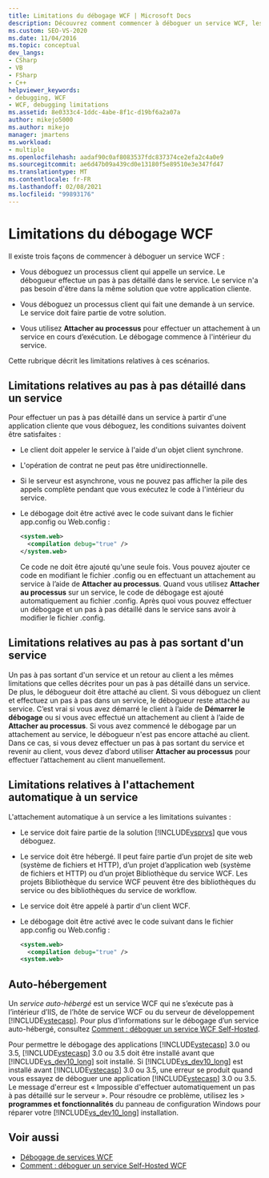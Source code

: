 ```yaml
---
title: Limitations du débogage WCF | Microsoft Docs
description: Découvrez comment commencer à déboguer un service WCF, les conditions requises et les limitations du débogage.
ms.custom: SEO-VS-2020
ms.date: 11/04/2016
ms.topic: conceptual
dev_langs:
- CSharp
- VB
- FSharp
- C++
helpviewer_keywords:
- debugging, WCF
- WCF, debugging limitations
ms.assetid: 8e0333c4-1ddc-4abe-8f1c-d19bf6a2a07a
author: mikejo5000
ms.author: mikejo
manager: jmartens
ms.workload:
- multiple
ms.openlocfilehash: aadaf90c0af8083537fdc837374ce2efa2c4a0e9
ms.sourcegitcommit: ae6d47b09a439cd0e13180f5e89510e3e347fd47
ms.translationtype: MT
ms.contentlocale: fr-FR
ms.lasthandoff: 02/08/2021
ms.locfileid: "99893176"
---
```

# <a name="limitations-on-wcf-debugging"></a>Limitations du débogage WCF
Il existe trois façons de commencer à déboguer un service WCF :

- Vous déboguez un processus client qui appelle un service. Le débogueur effectue un pas à pas détaillé dans le service. Le service n'a pas besoin d'être dans la même solution que votre application cliente.

- Vous déboguez un processus client qui fait une demande à un service. Le service doit faire partie de votre solution.

- Vous utilisez **Attacher au processus** pour effectuer un attachement à un service en cours d’exécution. Le débogage commence à l'intérieur du service.

Cette rubrique décrit les limitations relatives à ces scénarios.

## <a name="limitations-on-stepping-into-a-service"></a>Limitations relatives au pas à pas détaillé dans un service
 Pour effectuer un pas à pas détaillé dans un service à partir d'une application cliente que vous déboguez, les conditions suivantes doivent être satisfaites :

- Le client doit appeler le service à l'aide d'un objet client synchrone.

- L'opération de contrat ne peut pas être unidirectionnelle.

- Si le serveur est asynchrone, vous ne pouvez pas afficher la pile des appels complète pendant que vous exécutez le code à l'intérieur du service.

- Le débogage doit être activé avec le code suivant dans le fichier app.config ou Web.config :

    ```xml
    <system.web>
      <compilation debug="true" />
    </system.web>
    ```

     Ce code ne doit être ajouté qu'une seule fois. Vous pouvez ajouter ce code en modifiant le fichier .config ou en effectuant un attachement au service à l’aide de **Attacher au processus**. Quand vous utilisez **Attacher au processus** sur un service, le code de débogage est ajouté automatiquement au fichier .config. Après quoi vous pouvez effectuer un débogage et un pas à pas détaillé dans le service sans avoir à modifier le fichier .config.

## <a name="limitations-on-stepping-out-of-a-service"></a>Limitations relatives au pas à pas sortant d'un service
 Un pas à pas sortant d'un service et un retour au client a les mêmes limitations que celles décrites pour un pas à pas détaillé dans un service. De plus, le débogueur doit être attaché au client. Si vous déboguez un client et effectuez un pas à pas dans un service, le débogueur reste attaché au service. C’est vrai si vous avez démarré le client à l’aide de **Démarrer le débogage** ou si vous avec effectué un attachement au client à l’aide de **Attacher au processus**. Si vous avez commencé le débogage par un attachement au service, le débogueur n'est pas encore attaché au client. Dans ce cas, si vous devez effectuer un pas à pas sortant du service et revenir au client, vous devez d’abord utiliser **Attacher au processus** pour effectuer l’attachement au client manuellement.

## <a name="limitations-on-automatic-attach-to-a-service"></a>Limitations relatives à l'attachement automatique à un service
 L'attachement automatique à un service a les limitations suivantes :

- Le service doit faire partie de la solution [!INCLUDE[vsprvs](../code-quality/includes/vsprvs_md.md)] que vous déboguez.

- Le service doit être hébergé. Il peut faire partie d’un projet de site web (système de fichiers et HTTP), d’un projet d’application web (système de fichiers et HTTP) ou d’un projet Bibliothèque du service WCF. Les projets Bibliothèque du service WCF peuvent être des bibliothèques du service ou des bibliothèques du service de workflow.

- Le service doit être appelé à partir d'un client WCF.

- Le débogage doit être activé avec le code suivant dans le fichier app.config ou Web.config :

  ```xml
  <system.web>
    <compilation debug="true" />
  <system.web>
  ```

## <a name="self-hosting"></a>Auto-hébergement
 Un *service auto-hébergé* est un service WCF qui ne s’exécute pas à l’intérieur d’IIS, de l’hôte de service WCF ou du serveur de développement [!INCLUDE[vstecasp](../code-quality/includes/vstecasp_md.md)]. Pour plus d’informations sur le débogage d’un service auto-hébergé, consultez [Comment : déboguer un service WCF Self-Hosted](../debugger/how-to-debug-a-self-hosted-wcf-service.md).

 Pour permettre le débogage des applications [!INCLUDE[vstecasp](../code-quality/includes/vstecasp_md.md)] 3.0 ou 3.5, [!INCLUDE[vstecasp](../code-quality/includes/vstecasp_md.md)] 3.0 ou 3.5 doit être installé avant que [!INCLUDE[vs_dev10_long](../code-quality/includes/vs_dev10_long_md.md)] soit installé. Si [!INCLUDE[vs_dev10_long](../code-quality/includes/vs_dev10_long_md.md)] est installé avant [!INCLUDE[vstecasp](../code-quality/includes/vstecasp_md.md)] 3.0 ou 3.5, une erreur se produit quand vous essayez de déboguer une application [!INCLUDE[vstecasp](../code-quality/includes/vstecasp_md.md)] 3.0 ou 3.5. Le message d'erreur est « Impossible d'effectuer automatiquement un pas à pas détaillé sur le serveur ». Pour résoudre ce problème, utilisez les   >  **programmes et fonctionnalités** du panneau de configuration Windows pour réparer votre [!INCLUDE[vs_dev10_long](../code-quality/includes/vs_dev10_long_md.md)] installation.

## <a name="see-also"></a>Voir aussi
- [Débogage de services WCF](../debugger/debugging-wcf-services.md)
- [Comment : déboguer un service Self-Hosted WCF](../debugger/how-to-debug-a-self-hosted-wcf-service.md)
